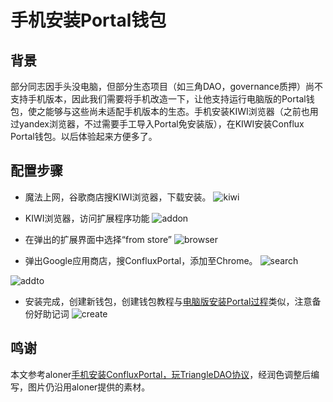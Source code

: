 # 手机安装Portal钱包

## 背景
部分同志因手头没电脑，但部分生态项目（如三角DAO，governance质押）尚不支持手机版本，因此我们需要将手机改造一下，让他支持运行电脑版的Portal钱包，使之能够与这些尚未适配手机版本的生态。手机安装KIWI浏览器（之前也用过yandex浏览器，不过需要手工导入Portal免安装版），在KIWI安装Conflux Portal钱包。以后体验起来方便多了。

## 配置步骤

- 魔法上网，谷歌商店搜KIWI浏览器，下载安装。
![kiwi](./figure/Screenshot_2021-11-30-09-56-36-51.jpg)

- KIWI浏览器，访问扩展程序功能
![addon](./figure/IMG_20211130_100757.jpg)

- 在弹出的扩展界面中选择“from store”
![browser](./figure/IMG_20211130_100826.jpg)

- 弹出Google应用商店，搜ConfluxPortal，添加至Chrome。
![search](./figure/IMG_20211130_100954.jpg)

![addto](./figure/IMG_20211130_101022.jpg)

- 安装完成，创建新钱包，创建钱包教程与[电脑版安装Portal过程](https://conflux-wiki.github.io/conflux-wiki/development/portal/#portal_1)类似，注意备份好助记词
![create](./figure/Screenshot_2021-11-30-10-00-32-51.png)

## 鸣谢
本文参考aloner[手机安装ConfluxPortal，玩TriangleDAO协议](https://forum.conflux.fun/t/confluxportal-triangledao/12522)，经润色调整后编写，图片仍沿用aloner提供的素材。


